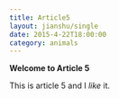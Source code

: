 ```yaml
---
title: Article5
layout: jianshu/single
date: 2015-4-22T18:00:00
category: animals
---
```


**Welcome to Article 5**

This is article 5 and I *like* it. 
